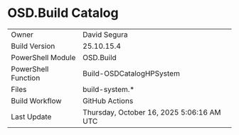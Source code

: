 ﻿# OSD.Build Catalog

| | |
|-|-|
| Owner | David Segura |
| Build Version | 25.10.15.4 |
| PowerShell Module | OSD.Build |
| PowerShell Function | Build-OSDCatalogHPSystem |
| Files | build-system.* |
| Build Workflow | GitHub Actions |
| Last Update | Thursday, October 16, 2025 5:06:16 AM UTC |
